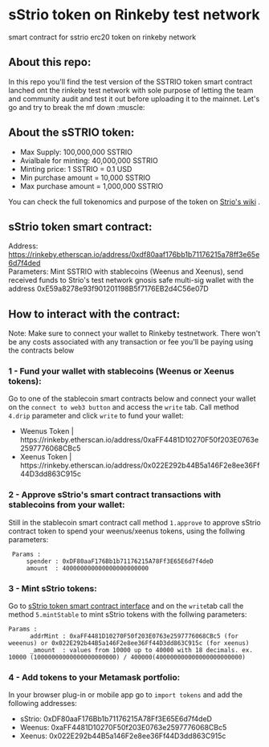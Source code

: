 <h1>sStrio token on Rinkeby test network</h1>
smart contract for sstrio erc20 token on rinkeby network

<h2>About this repo:</h2>
In this repo you'll find the test version of the SSTRIO token smart contract lanched ont the rinkeby test network with sole purpose of letting the team and community audit and test it out before uploading it to the mainnet. Let's go and try to break the mf down :muscle:<p>

     
<h2> About the sSTRIO token:</h2>
<ul><li>Max Supply: 100,000,000 SSTRIO</li>
<li>Avialbale for minting: 40,000,000 SSTRIO</li>
<li>Minting price: 1 SSTRIO = 0.1 USD</li>
<li>Min purchase amount = 10,000 SSTRIO</li>
<li>Max purchase amount = 1,000,000 SSTRIO</li></ul>
You can check the full tokenomics and purpose of the token on <a href="https://polyester-rosehip-31b.notion.site/Governance-c1b6b84c72f34409b691102902d60634">Strio's wiki</a> .<br> 

<h2>sStrio token smart contract:</h2>
     
Address: https://rinkeby.etherscan.io/address/0xdf80aaf176bb1b71176215a78ff3e65e6d7f4ded<br>
Parameters: Mint SSTRIO with stablecoins (Weenus and Xeenus), send received funds to Strio's test network gnosis safe multi-sig wallet with the address 0xE59a8278e93f901201198B5f7176EB2d4C56e07D
     
<h2>How to interact with the contract:</h2>

Note: Make sure to connect your wallet to Rinkeby testnetwork. There won't be any costs associated with any transaction or fee you'll be paying using the contracts below
     
<h3>1 -  Fund your wallet with stablecoins (Weenus or Xeenus tokens):</h3>
Go to one of the stablecoin smart contracts below and connect your wallet on the <code>connect to web3 button</code> and access the <code>write</code> tab. Call method <code>4.drip</code> parameter and click <code>write</code> to fund your wallet:

<ul><li>Weenus Token | https://rinkeby.etherscan.io/address/0xaFF4481D10270F50f203E0763e2597776068CBc5</li>
<li>Xeenus Token | https://rinkeby.etherscan.io/address/0x022E292b44B5a146F2e8ee36Ff44D3dd863C915c</li></ul>

     

<h3>2 - Approve sStrio's smart contract transactions with stablecoins from your wallet:</h3>
Still in the stablecoin smart contract call method <code>1.approve</code> to approve sStrio contract token to spend your weenus/xeenus tokens, using the follwing parameters:

     Params : 
         spender : 0xDF80aaF176Bb1b71176215A78Ff3E65E6d7f4deD
         amount  : 400000000000000000000000
     
<h3>3 - Mint sStrio tokens:</h3>
Go to <a href="https://rinkeby.etherscan.io/address/0xdf80aaf176bb1b71176215a78ff3e65e6d7f4ded#writeContract">sStrio token smart contract interface</a> 
    and on the <code>write</code>tab call the method <code>5.mintStable</code> to mint sStrio tokens with the follwing parameters:
    
    Params :
          addrMint : 0xaFF4481D10270F50f203E0763e2597776068CBc5 (for weeenus) or 0x022E292b44B5a146F2e8ee36Ff44D3dd863C915c (for xeenus)
          _amount  : values from 10000 up to 40000 with 18 decimals. ex. 10000 (10000000000000000000000) / 400000(400000000000000000000000)
          
<h3>4 - Add tokens to your Metamask portfolio:</h3>
In your browser plug-in or mobile app go to <code>import tokens</code> and add the following addresses:<br>
<ul><li>sStrio: 0xDF80aaF176Bb1b71176215A78Ff3E65E6d7f4deD</li>
<li>Weenus: 0xaFF4481D10270F50f203E0763e2597776068CBc5</li>
<li>Xeenus: 0x022E292b44B5a146F2e8ee36Ff44D3dd863C915c</li></ul>


